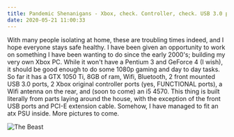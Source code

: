 ```yaml
---
title: Pandemic Shenanigans - Xbox, check. Controller, check. USB 3.0 ports.. Wait, what?
date: 2020-05-21 11:00:33
---
```

With many people isolating at home, these are troubling times indeed, and I hope everyone stays safe healthy. I have been given an opportunity to work on something I have been wanting to do since the early 2000's; building my very own Xbox PC. While it won't have a Pentium 3 and GeForce 4 (I wish), it should be good enough to do some 1080p gaming and day to day tasks. So far it has a GTX 1050 Ti, 8GB of ram, Wifi, Bluetooth, 2 front mounted USB 3.0 ports, 2 Xbox original controller ports (yes, FUNCTIONAL ports), a Wifi antenna on the rear, and (soon to come) an i5 4570. This thing is built literally from parts laying around the house, with the exception of the front USB ports and PCI-E extension cable. Somehow, I have managed to fit an atx PSU inside. More pictures to come.

![](Xbox-PC/Xbox-PC.png "The Beast")
